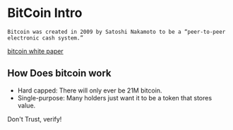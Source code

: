 # BitCoin Intro

```
Bitcoin was created in 2009 by Satoshi Nakamoto to be a “peer-to-peer electronic cash system.” 
```

[bitcoin white paper](https://bitcoin.org/bitcoin.pdf)

## How Does bitcoin work

- Hard capped: There will only ever be 21M bitcoin.
- Single-purpose: Many holders just want it to be a token that stores value.

Don't Trust, verify!

